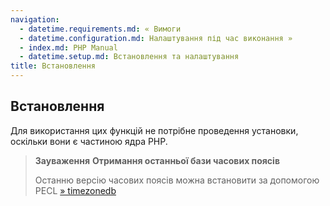 ```yaml
---
navigation:
  - datetime.requirements.md: « Вимоги
  - datetime.configuration.md: Налаштування під час виконання »
  - index.md: PHP Manual
  - datetime.setup.md: Встановлення та налаштування
title: Встановлення
---
```

## Встановлення

Для використання цих функцій не потрібне проведення установки, оскільки вони є частиною ядра PHP.

> **Зауваження** **Отримання останньої бази часових поясів**
> 
> Останню версію часових поясів можна встановити за допомогою PECL [» timezonedb](https://pecl.php.net/get/timezonedb)
